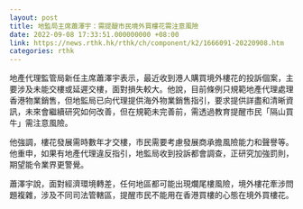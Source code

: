 ```yaml
---
layout: post
title: 地監局主席蕭澤宇：需提醍市民境外買樓花需注意風險
date: 2022-09-08 17:33:51.000000000 +08:00
link: https://news.rthk.hk/rthk/ch/component/k2/1666091-20220908.htm
categories: rthk
---
```


地產代理監管局新任主席蕭澤宇表示，最近收到港人購買境外樓花的投訴個案，主要涉及未能交樓或延遲交樓，面對損失較大。他說，目前條例只規範地產代理處理香港物業銷售，但地監局已向代理提供海外物業銷售指引，要求提供詳盡和清晰資訊，未來會繼續研究如何改善，但在規範未完善前，需透過教育提醒市民「隔山買牛」需注意風險。

他強調，樓花發展需時數年才交樓，市民需要考慮發展商承擔風險能力和聲譽等。他重申，如果有地產代理違反指引，地監局收到投訴都會調查，正研究加強罰則，期望能令業界更警覺。

蕭澤宇說，面對經濟環境轉差，任何地區都可能出現爛尾樓風險，境外樓花牽涉問題複雜，涉及不同司法管轄區，提醒市民不能用在香港買樓的心態在境外買樓花。
